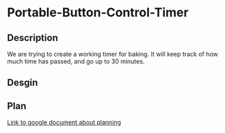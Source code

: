 # Portable-Button-Control-Timer
## Description
We are trying to create a working timer for baking. It will keep track of how much time has passed, and go up to 30 minutes. 

## Desgin 


## Plan
[Link to google document about planning](https://docs.google.com/document/d/1Kk5wZyEENQwe0-OGovz99GcC6-_3BWwYgUEaeRY9icc/edit)
